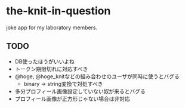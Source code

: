 # the-knit-in-question
joke app for my laboratory members.

## TODO
- DB使ったほうがいいよね
- トークン期限切れに対応すべき
- @hoge, @hoge_knitなどの組み合わせのユーザが同時に使うとバグる
  + binary -> string変換で対処すべき
- 多分プロフィール画像設定していない奴が来るとバグる
- プロフィール画像が正方形じゃない場合は非対応
